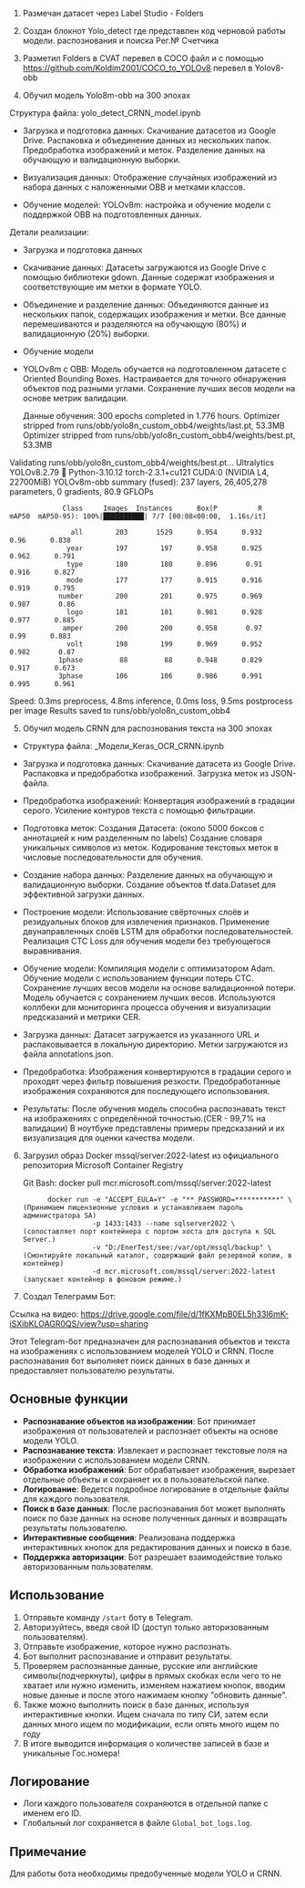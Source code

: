 1. Размечан датасет через Label Studio - Folders

2. Создан блокнот Yolo_detect где представлен код черновой работы модели. распознования и поиска Рег.№ Счетчика

3. Разметил Folders в CVAT перевел в COCO файл и с помощью https://github.com/Koldim2001/COCO_to_YOLOv8 перевел в Yolov8-obb

4. Обучил модель Yolo8m-obb на 300 эпохах

Структура файла: yolo_detect_CRNN_model.ipynb

- Загрузка и подготовка данных:
  Скачивание датасетов из Google Drive.
  Распаковка и объединение данных из нескольких папок.
  Предобработка изображений и меток.
  Разделение данных на обучающую и валидационную выборки.

- Визуализация данных:
  Отображение случайных изображений из набора данных с наложенными OBB и метками классов.

- Обучение моделей:
  YOLOv8m: настройка и обучение модели с поддержкой OBB на подготовленных данных.

Детали реализации:
* Загрузка и подготовка данных
- Скачивание данных:
  Датасеты загружаются из Google Drive с помощью библиотеки gdown.
  Данные содержат изображения и соответствующие им метки в формате YOLO.

- Объединение и разделение данных:
  Объединяются данные из нескольких папок, содержащих изображения и метки.
  Все данные перемешиваются и разделяются на обучающую (80%) и валидационную (20%) выборки.

* Обучение модели
- YOLOv8m с OBB:
  Модель обучается на подготовленном датасете с Oriented Bounding Boxes.
  Настраивается для точного обнаружения объектов под разными углами.
  Сохранение лучших весов модели на основе метрик валидации.

  Данные обучения: 
300 epochs completed in 1.776 hours.
Optimizer stripped from runs/obb/yolo8n_custom_obb4/weights/last.pt, 53.3MB
Optimizer stripped from runs/obb/yolo8n_custom_obb4/weights/best.pt, 53.3MB

Validating runs/obb/yolo8n_custom_obb4/weights/best.pt...
Ultralytics YOLOv8.2.79 🚀 Python-3.10.12 torch-2.3.1+cu121 CUDA:0 (NVIDIA L4, 22700MiB)
YOLOv8m-obb summary (fused): 237 layers, 26,405,278 parameters, 0 gradients, 80.9 GFLOPs

                 Class     Images  Instances      Box(P          R      mAP50  mAP50-95): 100%|██████████| 7/7 [00:08<00:00,  1.16s/it]

                   all        203       1529      0.954      0.932       0.96      0.838
                  year        197        197      0.958      0.925      0.962      0.791
                  type        180        180      0.896       0.91      0.916      0.827
                  mode        177        177      0.915      0.916      0.919      0.795
                number        200        201      0.975      0.969      0.987       0.86
                  logo        181        181      0.981      0.928      0.977      0.885
                 amper        200        200      0.958       0.97       0.99      0.883
                  volt        198        199      0.969      0.952      0.982       0.87
                1phase         88         88      0.948      0.829      0.917      0.673
                3phase        106        106      0.986      0.991      0.995      0.961
Speed: 0.3ms preprocess, 4.8ms inference, 0.0ms loss, 9.5ms postprocess per image
Results saved to runs/obb/yolo8n_custom_obb4

5. Обучил модель CRNN для распознования текста на 300 эпохах

* Структура файла: _Модели_Keras_OCR_CRNN.ipynb
- Загрузка и подготовка данных:
  Скачивание датасета из Google Drive.
  Распаковка и предобработка изображений.
  Загрузка меток из JSON-файла.

- Предобработка изображений:
  Конвертация изображений в градации серого.
  Усиление контуров текста с помощью фильтрации.

- Подготовка меток:
  Создания Датасета: (около 5000 боксов с аннотацией к ним разделенным по labels)
  Создание словаря уникальных символов из меток.
  Кодирование текстовых меток в числовые последовательности для обучения.
  
- Создание набора данных:
  Разделение данных на обучающую и валидационную выборки.
  Создание объектов tf.data.Dataset для эффективной загрузки данных.

- Построение модели:
  Использование свёрточных слоёв и резидуальных блоков для извлечения признаков.
  Применение двунаправленных слоёв LSTM для обработки последовательностей.
  Реализация CTC Loss для обучения модели без требующегося выравнивания.
  
- Обучение модели:
  Компиляция модели с оптимизатором Adam.
  Обучение модели с использованием функции потерь CTC.
  Сохранение лучших весов модели на основе валидационной потери.
  Модель обучается с сохранением лучших весов.
  Используются коллбеки для мониторинга процесса обучения и визуализации предсказаний и метрики CER.
  
- Загрузка данных:
  Датасет загружается из указанного URL и распаковывается в локальную директорию.
  Метки загружаются из файла annotations.json.

- Предобработка:
  Изображения конвертируются в градации серого и проходят через фильтр повышения резкости.
  Предобработанные изображения сохраняются для последующего использования.

- Результаты:
  После обучения модель способна распознавать текст на изображениях с определённой точностью.(CER - 99,7% на валидации) В ноутбуке представлены примеры предсказаний и их визуализация для оценки качества модели.

6. Загрузил образ Docker mssql/server:2022-latest из официального репозитория Microsoft Container Registry
   
   Git Bash: docker pull mcr.microsoft.com/mssql/server:2022-latest
             
             docker run -e "ACCEPT_EULA=Y" -e "**_PASSWORD=***********" \ (Принимаем лицензионные условия и устанавливаем пароль администратора SA)
                        -p 1433:1433 --name sqlserver2022 \              (сопоставляет порт контейнера с портом хоста для доступа к SQL Server.) 
                        -v "D:/EnerTest/see:/var/opt/mssql/backup" \     (Смонтируйте локальный каталог, содержащий файл резервной копии, в контейнер) 
                        -d mcr.microsoft.com/mssql/server:2022-latest    (запускает контейнер в фоновом режиме.)

7. Создал Телеграмм Бот:

Ссылка на видео: https://drive.google.com/file/d/1fKXMpB0EL5h33I6mK-iSXibKLOAGR0QS/view?usp=sharing

Этот Telegram-бот предназначен для распознавания объектов и текста на изображениях с использованием моделей YOLO и CRNN. После распознавания бот выполняет поиск данных в базе данных и предоставляет пользователю результаты.

## Основные функции

- **Распознавание объектов на изображении**: Бот принимает изображения от пользователей и распознает объекты на основе модели YOLO.
- **Распознавание текста**: Извлекает и распознает текстовые поля на изображении с использованием модели CRNN.
- **Обработка изображений**: Бот обрабатывает изображения, вырезает отдельные объекты и сохраняет их в пользовательской папке.
- **Логирование**: Ведется подробное логирование в отдельные файлы для каждого пользователя.
- **Поиск в базе данных**: После распознавания бот может выполнять поиск по базе данных на основе полученных данных и возвращать результаты пользователю.
- **Интерактивные сообщения**: Реализована поддержка интерактивных кнопок для редактирования данных и поиска в базе.
- **Поддержка авторизации**: Бот разрешает взаимодействие только авторизованным пользователям.

## Использование

1. Отправьте команду `/start` боту в Telegram.
2. Авторизуйтесь, введя свой ID (доступ только авторизованным пользователям).
3. Отправьте изображение, которое нужно распознать.
4. Бот выполнит распознавание и отправит результаты. 
5. Проверяем распознанные данные, русские или английские символы(подчеркнуты), цифры в прямых скобках
   если чего то не хватает или нужно изменить, изменяем нажатием кнопок, вводим новые данные и после этого нажимаем кнопку "обновить данные".
6. Также можно выполнить поиск в базе данных, используя интерактивные кнопки.
   Ищем сначала по типу СИ, затем если данных много ищем по модификации, если опять много ищем по году
7. В итоге выводится информация о количестве записей в базе и уникальные Гос.номера!

## Логирование

- Логи каждого пользователя сохраняются в отдельной папке с именем его ID.
- Глобальный лог сохраняется в файле `Global_bot_logs.log`.

## Примечание

Для работы бота необходимы предобученные модели YOLO и CRNN.

